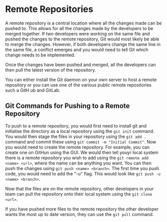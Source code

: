 # Remote Repositories
A remote repository is a central location where all the changes made can be pushed to. This allows for all the changes made by the developers to be merged together. If two developers were working on the same file and pushed the changes to the remote repository, Git would most likely be able to merge the changes. However, if both developers change the same line in the same file, a conflict emerges and you would need to tell Git which change needs to be implemented. 

Once the changes have been pushed and merged, all the developers can then pull the latest version of the repository.

You can either install the Git daemon on your own server to host a remote repository or you can use one of the various public remote repositories such a GitH ub and GitLab.

## Git Commands for Pushing to a Remote Repository
To push to a remote repository, you would first need to install git and initialise the directory as a local repository using the `git init` command. You would then stage the files in your repository using the `git add .` command and commit these using `git commit -m "Initial Commit"`. Now you would need to create the remote repository. For example, you can create one on GitHun using the GUI. We would then tell youyr local system there is a remote repository you wish to add using the `git remote add <name> <url>`, where the name can be anything you want. You can then push the changes using `git push <name> <branch>`. The first time you push code, you would need to add the "-u" flag. This would look like `git push -u <name> <branch>`.

Now that the files are on the remote repository, other developers in your team can pull the repository onto their local system using the `git clone <url>`.

If you have pushed more files to the remote repository the other developer wants the most up to date version, they can use the `git pull` command.